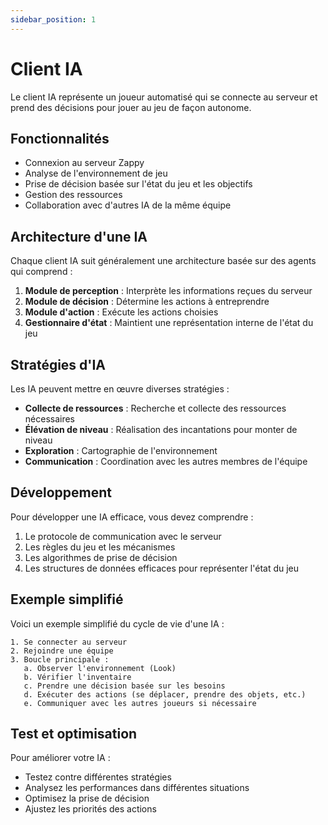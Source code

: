 ```yaml
---
sidebar_position: 1
---
```


# Client IA

Le client IA représente un joueur automatisé qui se connecte au serveur et prend des décisions pour jouer au jeu de façon autonome.

## Fonctionnalités

- Connexion au serveur Zappy
- Analyse de l'environnement de jeu
- Prise de décision basée sur l'état du jeu et les objectifs
- Gestion des ressources
- Collaboration avec d'autres IA de la même équipe

## Architecture d'une IA

Chaque client IA suit généralement une architecture basée sur des agents qui comprend :

1. **Module de perception** : Interprète les informations reçues du serveur
2. **Module de décision** : Détermine les actions à entreprendre
3. **Module d'action** : Exécute les actions choisies
4. **Gestionnaire d'état** : Maintient une représentation interne de l'état du jeu

## Stratégies d'IA

Les IA peuvent mettre en œuvre diverses stratégies :

- **Collecte de ressources** : Recherche et collecte des ressources nécessaires
- **Élévation de niveau** : Réalisation des incantations pour monter de niveau
- **Exploration** : Cartographie de l'environnement
- **Communication** : Coordination avec les autres membres de l'équipe

## Développement

Pour développer une IA efficace, vous devez comprendre :

1. Le protocole de communication avec le serveur
2. Les règles du jeu et les mécanismes
3. Les algorithmes de prise de décision
4. Les structures de données efficaces pour représenter l'état du jeu

## Exemple simplifié

Voici un exemple simplifié du cycle de vie d'une IA :

```
1. Se connecter au serveur
2. Rejoindre une équipe
3. Boucle principale :
   a. Observer l'environnement (Look)
   b. Vérifier l'inventaire
   c. Prendre une décision basée sur les besoins
   d. Exécuter des actions (se déplacer, prendre des objets, etc.)
   e. Communiquer avec les autres joueurs si nécessaire
```

## Test et optimisation

Pour améliorer votre IA :

- Testez contre différentes stratégies
- Analysez les performances dans différentes situations
- Optimisez la prise de décision
- Ajustez les priorités des actions
